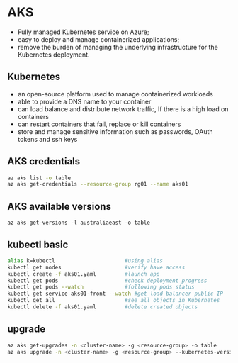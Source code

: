# AKS

- Fully managed Kubernetes service on Azure;
- easy to deploy and manage containerized applications;
- remove the burden of managing the underlying infrastructure for the Kubernetes deployment.

## Kubernetes
  * an open-source platform used to manage containerized workloads
  * able to provide a DNS name to your container
  * can load balance and distribute network traffic, If there is a high load on containers
  * can restart containers that fail, replace or kill containers
  * store and manage sensitive information such as passwords, OAuth tokens and ssh keys

## AKS credentials
```sh
az aks list -o table
az aks get-credentials --resource-group rg01 --name aks01
```

## AKS available versions
```
az aks get-versions -l australiaeast -o table
```

## kubectl basic
```sh
alias k=kubectl                      #using alias
kubectl get nodes                    #verify have access
kubectl create -f aks01.yaml         #launch app
kubectl get pods                     #check deployment progress
kubectl get pods --watch             #following pods status
kubectl get service aks01-front --watch #get load balancer public IP
kubectl get all                      #see all objects in Kubernetes
kubectl delete -f aks01.yaml         #delete created objects
```

## upgrade
```sh
az aks get-upgrades -n <cluster-name> -g <resource-group> -o table                 #list available versions
az aks upgrade -n <cluster-name> -g <resource-group> --kubernetes-version  1.25.5  #upgrade
```
